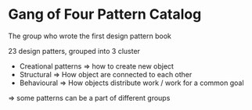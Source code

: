 # Gang of Four Pattern Catalog

The group who wrote the first design pattern book

23 design patters, grouped into 3 cluster
- Creational patterns => how to create new object
- Structural => How object are connected to each other
- Behavioural => How objects distribute work / work for a common goal

=> some patterns can be a part of different groups


